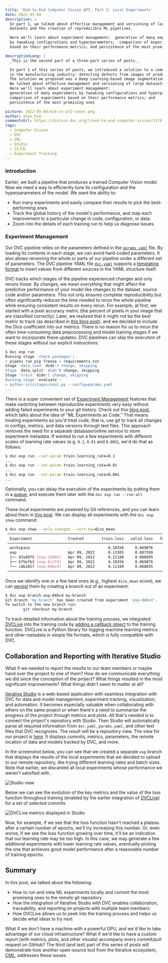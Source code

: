```yaml
---
title: 'End-to-End Computer Vision API, Part 2: Local Experiments'
date: 2022-05-04
description: >
  In part 1, we talked about effective management and versioning of large
  datasets and the creation of reproducible ML pipelines.

  Here we'll learn about experiment management:  generation of many experiments
  by tweaking configurations and hyperparameters;  comparison of experiments
  based on their performance metrics; and persistence of the most promising ones

descriptionLong: |
  _This is the second part of a three-part series of posts._

  In part 1 of this series of posts, we introduced a solution to a common problem faced by companies 
  in the manufacturing industry: detecting defects from images of products moving along a production line. 
  The solution we proposed was a Deep Learning-based image segmentation model wrapped in a web API. 
  We talked about effective management and versioning of large datasets and the creation of reproducible ML pipelines.
  Here we'll learn about experiment management: 
  generation of many experiments by tweaking configurations and hyperparameters; 
  comparison of experiments based on their performance metrics; and
  persistence of the most promising ones

picture: 2022-05-04/e2e-cv-pt2-cover.png
author: alex_kim
commentsUrl: https://discuss.dvc.org/t/end-to-end-computer-vision/1178
tags:
  - Computer Vision
  - DVC
  - CML
  - Studio
  - CI/CD
  - Experiment Tracking
---
```


### Introduction

Earlier, we built a pipeline that produces a trained Computer Vision model. Now
we need a way to efficiently tune its configuration and the hyperparameters of
the model. We want the ability to:

- Run many experiments and easily compare their results to pick the
  best-performing ones.
- Track the global history of the model's performance, and map each improvement
  to a particular change in code, configuration, or data.
- Zoom into the details of each training run to help us diagnose issues.

### Experiment Management

Our DVC pipeline relies on the parameters defined in the
[`params.yaml`](https://github.com/iterative/magnetic-tiles-defect/blob/main/params.yaml)
file. By loading its contents in each stage, we can avoid hard-coded parameters.
It also allows rerunning the whole or parts of our pipeline under a different
set of parameters. The DVC pipeline YAML file
[`dvc.yaml`](https://github.com/iterative/magnetic-tiles-defect/blob/main/dvc.yaml)
supports a
[templating format](https://dvc.org/doc/user-guide/project-structure/pipelines-files#templating)
to insert values from different sources in the YAML structure itself.

DVC tracks which stages of the pipeline experienced changes and only reruns
those. By changes, we mean _everything_ that might affect the predictive
performance of your model like changes to the dataset, source code and/or
parameters. This not only ensures complete reproducibility but often
significantly reduces the time needed to rerun the whole pipeline while ensuring
consistent results on every rerun. For example, at first, we started with a
pixel accuracy metric (the percent of pixels in your image that are classified
correctly). Later, we realized that it might not be the best metric to track (as
described in
[this blog post](https://towardsdatascience.com/metrics-to-evaluate-your-semantic-segmentation-model-6bcb99639aa2)),
and we decided to include the Dice coefficient into our metrics. There is no
reason for us to rerun the often time-consuming data preprocessing and model
training stages if we want to incorporate these updates. DVC pipelines can skip
the execution of these stages without our explicit instructions:

```bash
$ dvc exp run
Running stage 'check_packages':
> pipenv run pip freeze > requirements.txt
Stage 'data_load' didn't change, skipping
Stage 'data_split' didn't change, skipping
Stage 'train' didn't change, skipping
Running stage 'evaluate':
> python src/stages/eval.py --config=params.yaml
...
```

There is a super convenient set of
[Experiment Management](https://dvc.org/doc/user-guide/experiment-management)
features that make switching between reproducible experiments very easy without
adding failed experiments to your git history. Check out this
[blog post](https://dvc.org/blog/ml-experiment-versioning), which talks about
the idea of "ML Experiments as Code." That means treating experiments as you'd
treat code, that is, use git to track all changes in configs, metrics, and data
versions through text files. This approach removes the need for a separate
database/online service to store experiment metadata. If wanted to run a few
experiments with different scales of learning rate values (e.g. `0.1`, `0.01`
and `0.001`), we'd do that as follows:

```bash
$ dvc exp run --set-param train.learning_rate=0.1
...
$ dvc exp run --set-param train.learning_rate=0.01
...
$ dvc exp run --set-param train.learning_rate=0.001
...
```

Optionally, you can delay the execution of the experiments by putting them in a
[queue](https://dvc.org/doc/user-guide/experiment-management/running-experiments#the-experiments-queue),
and execute them later with the `dvc exp run --run-all` command.

These local experiments are powered by Git references, and you can learn about
them in [this post](https://dvc.org/blog/experiment-refs). We can display all
experiments with the `dvc exp show` command:

```bash
$ dvc exp show --only-changed --sort-by=dice_mean
 ──────────────────────────────────────────────────────────────────────────────────────────────────────────────────────────────────────────────────────────────────────────────────────────
  Experiment                Created        train.loss   valid.loss   foreground.acc   jaccard.coeff   dice.multi   dice_mean   acc_mean   train.learning_rate   train.batch_size   models
 ──────────────────────────────────────────────────────────────────────────────────────────────────────────────────────────────────────────────────────────────────────────────────────────
  workspace                 -                 0.10356     0.069076          0.90321         0.75906      0.92371     0.70612    0.97689   0.01                  16                 5854528
  exp                       Apr 09, 2022      0.13305     0.087599          0.77803         0.66494      0.89084     0.70534    0.97891   0.01                  8                  6c513ae
  ├── 83a4975 [exp-2d80e]   Apr 09, 2022      0.11189     0.088695          0.86905         0.75296      0.92005     0.70612    0.97689   0.01                  16                 5854528
  ├── 675efb3 [exp-6c274]   Apr 09, 2022      0.10356     0.069076          0.90321         0.75906      0.92371     0.71492    0.98099   0.1                   16                 770745a
  └── c8b1857 [exp-04bcd]   Apr 09, 2022      0.11189     0.088695          0.86905         0.75296      0.92005     0.71619    0.98025   0.01                  8                  094c420
 ──────────────────────────────────────────────────────────────────────────────────────────────────────────────────────────────────────────────────────────────────────────────────────────
```

Once we identify one or a few best ones (e.g., highest `dice_mean` score), we
can
[persist](https://dvc.org/doc/user-guide/experiment-management/persisting-experiments)
them by creating a branch out of an experiment:

```bash
$ dvc exp branch exp-04bcd my-branch
Git branch 'my-branch' has been created from experiment 'exp-04bcd'.
To switch to the new branch run:
        git checkout my-branch
```

To track detailed information about the training process, we integrated
[DVCLive](https://dvc.org/doc/dvclive) into the training code by
[adding a callback object](https://github.com/iterative/magnetic-tiles-defect/blob/main/src/train_utils.py#L48)
to the training function. DVCLive is a Python library for logging machine
learning metrics and other metadata in simple file formats, which is fully
compatible with DVC.

## Collaboration and Reporting with Iterative Studio

What if we needed to report the results to our team members or maybe hand over
the project to one of them? How do we communicate everything we did since the
conception of the project? What things resulted in the most significant
improvements? What things didn't seem to matter at all?

[Iterative Studio](https://studio.iterative.ai/) is a web-based application with
seamless integration with DVC for data and model management, experiment
tracking, visualization, and automation. It becomes especially valuable when
collaborating with others on the same project or when there's a need to
summarize the progress of the project through metrics and plots. All that's
needed is to connect the project's repository with Studio. Then Studio will
automatically parse all required information from `dvc.yaml`, `params.yaml`, and
other text files that DVC recognizes. The result will be a repository view. The
view for our project is
[here](https://studio.iterative.ai/user/alex000kim/views/magnetic-tiles-defect-5kozhnu9jo).
It displays commits, metrics, parameters, the remote location of data and models
tracked by DVC, and more.

In the screenshot below, you can see that we created a separate `exp` branch
that displays the results of the local experiments that we decided to upload to
our remote repository, like trying different learning rates and batch sizes.
Note that earlier, we discarded all local experiments whose performance we
weren't satisfied with.

![Studio view](/uploads/images/2022-05-04/studio_view.png '=800')

Below we can see the evolution of the key metrics and the value of the loss
function throughout training (enabled by the earlier integration of
[DVCLive](https://dvc.org/doc/dvclive)) for a set of selected commits.

![DVCLive metrics displayed in Studio](/uploads/images/2022-05-04/dvc_live_studio.png '=800')

Now, for example, if we see that the loss function hasn't reached a plateau
after a certain number of epochs, we'll try increasing this number. Or, even
worse, if we see the loss function growing over time, it'll be an indication
that our learning rate may be too high. In this case, we may generate a few
additional experiments with lower learning rate values, eventually picking the
one that achieves good model performance after a reasonable number of training
epochs.

## Summary

In this post, we talked about the following:

- How to run and view ML experiments locally and commit the most promising ones
  to the remote git repository
- How the integration of Iterative Studio with DVC enables collaboration,
  traceability, and reporting on projects with multiple team members
- How DVCLive allows us to peek into the training process and helps us decide
  what ideas to try next

What if we don't have a machine with a powerful GPU, and we'd like to take
advantage of our cloud infrastructure? What if we'd like to have a custom report
(with metrics, plots, and other visuals) accompany every commit/pull request on
GitHub? The third (and last) part of this series of posts will demonstrate how
another open-source tool from the Iterative ecosystem, [CML](https://cml.dev/),
addresses these issues.
